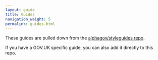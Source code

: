 ```yaml
---
layout: guide
title: Guides
navigation_weight: 5
permalink: guides.html
---
```


These guides are pulled down from the [alphagov/styleguides repo](https://github.com/alphagov/styleguides).

If you have a GOV.UK specific guide, you can also add it directly to this repo.
